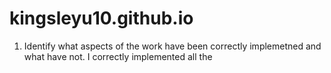 # kingsleyu10.github.io

1.  Identify what aspects of the work have been correctly implemetned and what have not.
    I correctly implemented all the 
